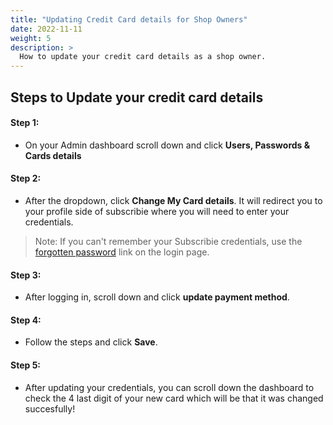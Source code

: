 ```yaml
---
title: "Updating Credit Card details for Shop Owners"
date: 2022-11-11
weight: 5
description: >
  How to update your credit card details as a shop owner.
---
```


## Steps to Update your credit card details

#### Step 1: 
  * On your Admin dashboard scroll down and click **Users, Passwords & Cards details**

#### Step 2: 
  * After the dropdown, click **Change My Card details**. It will redirect you to your profile side of subscribie where you will need to enter your credentials.
> Note: If you can't remember your Subscribie credentials, use the [forgotten password](https://subscribie.co.uk/account/login) link on the login page.

#### Step 3: 
  * After logging in, scroll down and click **update payment method**.

#### Step 4: 
  * Follow the steps and click **Save**.

#### Step 5: 
  * After updating your credentials, you can scroll down the dashboard to check the 4 last digit of your new card which will be that it was changed succesfully!

